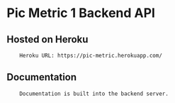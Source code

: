 # Pic Metric 1 Backend API

## Hosted on Heroku
        Heroku URL: https://pic-metric.herokuapp.com/

## Documentation
        Documentation is built into the backend server.